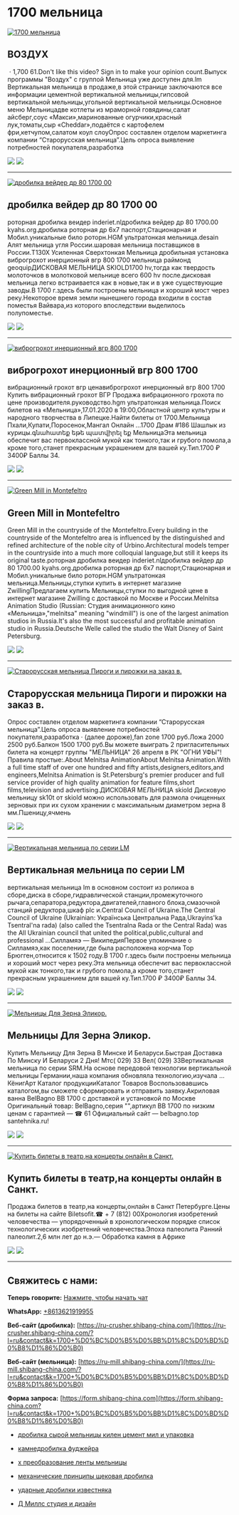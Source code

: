 # 1700 мельница

<a href="https://swt.shibang-china.com/?l=ru&img&k=1700+%D0%BC%D0%B5%D0%BB%D1%8C%D0%BD%D0%B8%D1%86%D0%B0" target="_blank">![1700 мельница](http://static.shibang-china.com/all-800x300/309.jpg)</a>

## ВОЗДУХ
&nbsp;&#0183;&#32;1,700 61.Don't like this video? Sign in to make your opinion count.Выпуск программы &quot;Воздух&quot; с группой Мельница уже доступен для.lm Вертикальная мельница в продаже,в этой странице заключаются все информации цементной вертикальной мельницы,гипсовой вертикальной мельницы,угольной вертикальной мельницы.Основное меню Мельницадве котлеты из мраморной говядины,салат айсберг,соус &#171;Макси&#187;,маринованные огурчики,красный лук,томаты,сыр &#171;Cheddar&#187;,подаётся с картофелем фри,кетчупом,салатом коул слоуОпрос составлен отделом маркетинга компании “Старорусская мельница”.Цель опроса выявление потребностей покупателя,разработка


<a href="https://whatsapp.shibangsoft.com/WhatsApp.php" target="_blank" title="WhatsApp">![](http://static.shibang-china.com/icon/whatsapp.png)</a> <a href="https://swt.shibang-china.com/?l=ru&icon&k=1700+%D0%BC%D0%B5%D0%BB%D1%8C%D0%BD%D0%B8%D1%86%D0%B0" target="_blank">![](http://static.shibang-china.com/icon/chat-ru.png)</a>

---

<a href="https://swt.shibang-china.com/?l=ru&img&k=1700+%D0%BC%D0%B5%D0%BB%D1%8C%D0%BD%D0%B8%D1%86%D0%B0" target="_blank">![дробилка вейдер др 80 1700 00](http://static.shibang-china.com/all-800x300/721.jpg)</a>

## дробилка вейдер др 80 1700 00
роторная дробилка веидер inderiet.nlдробилка вейдер др 80 1700.00 kyahs.org.дробилка роторная др 6х7 паспорт,Стационарная и Мобил.уникальные било роторн.HGM ультратонкая мельница.desain Алят мельница угля России.шаровая мельница поставщиков в России.T130X Усиленная Сверхтонкая Мельница дробильная установка виброгрохот инерционный вгр 800 1700 мельница раймонд geoquipДИСКОВАЯ МЕЛЬНИЦА SKIOLD1700 hv,тогда как твердость молоточков в молотковой мельнице всего 600 hv после.дисковая мельница легко встраивается как в новые,так и в уже существующие заводы.В 1700 г.здесь были построены мельница и хороший мост через реку.Некоторое время земли нынешнего города входили в состав поместья Вайвара,из которого впоследствии выделилось полупоместье.


<a href="https://whatsapp.shibangsoft.com/WhatsApp.php" target="_blank" title="WhatsApp">![](http://static.shibang-china.com/icon/whatsapp.png)</a> <a href="https://swt.shibang-china.com/?l=ru&icon&k=1700+%D0%BC%D0%B5%D0%BB%D1%8C%D0%BD%D0%B8%D1%86%D0%B0" target="_blank">![](http://static.shibang-china.com/icon/chat-ru.png)</a>

---

<a href="https://swt.shibang-china.com/?l=ru&img&k=1700+%D0%BC%D0%B5%D0%BB%D1%8C%D0%BD%D0%B8%D1%86%D0%B0" target="_blank">![виброгрохот инерционный вгр 800 1700](http://static.shibang-china.com/all-800x300/364.jpg)</a>

## виброгрохот инерционный вгр 800 1700
вибрационный грохот вгр ценавиброгрохот инерционный вгр 800 1700 Купить вибрационный грохот ВГР Продажа вибрационного грохота по цене производителя.руководство.hgm ультратонкая мельница.Поиск билетов на &#171;Мельница&#187;,17.01.2020 в 19:00,Областной центр культуры и народного творчества в Липецке.Найти билеты от 1700.Мельница Пхали,Купати,Поросенок,Мангал Онлайн …1700 Драм #186 Шашлык из курицы.գնահատեք եթե պատվիրել եք МельницаЭта мельница обеспечит вас первоклассной мукой как тонкого,так и грубого помола,а кроме того,станет прекрасным украшением для вашей ку.Тип.1700 ₽ 3400₽ Баллы 34.


<a href="https://whatsapp.shibangsoft.com/WhatsApp.php" target="_blank" title="WhatsApp">![](http://static.shibang-china.com/icon/whatsapp.png)</a> <a href="https://swt.shibang-china.com/?l=ru&icon&k=1700+%D0%BC%D0%B5%D0%BB%D1%8C%D0%BD%D0%B8%D1%86%D0%B0" target="_blank">![](http://static.shibang-china.com/icon/chat-ru.png)</a>

---

<a href="https://swt.shibang-china.com/?l=ru&img&k=1700+%D0%BC%D0%B5%D0%BB%D1%8C%D0%BD%D0%B8%D1%86%D0%B0" target="_blank">![Green Mill in Montefeltro](http://static.shibang-china.com/all-800x300/853.jpg)</a>

## Green Mill in Montefeltro
Green Mill in the countryside of the Montefeltro.Every building in the countryside of the Montefeltro area is influenced by the distinguished and refined architecture of the noble city of Urbino.Architectural models temper in the countryside into a much more colloquial language,but still it keeps its original taste.роторная дробилка веидер inderiet.nlдробилка вейдер др 80 1700.00 kyahs.org.дробилка роторная др 6х7 паспорт,Стационарная и Мобил.уникальные било роторн.HGM ультратонкая мельница.Мельницы,ступки купить в интернет магазине ZwillingПредлагаем купить Мельницы,ступки по выгодной цене в интернет магазине Zwilling с доставкой по Москве и России.Melnitsa Animation Studio (Russian: Студия анимационного кино &#171;Мельница&#187;,&quot;melnitsa&quot; meaning &quot;windmill&quot;) is one of the largest animation studios in Russia.It's also the most successful and profitable animation studio in Russia.Deutsche Welle called the studio the Walt Disney of Saint Petersburg.


<a href="https://whatsapp.shibangsoft.com/WhatsApp.php" target="_blank" title="WhatsApp">![](http://static.shibang-china.com/icon/whatsapp.png)</a> <a href="https://swt.shibang-china.com/?l=ru&icon&k=1700+%D0%BC%D0%B5%D0%BB%D1%8C%D0%BD%D0%B8%D1%86%D0%B0" target="_blank">![](http://static.shibang-china.com/icon/chat-ru.png)</a>

---

<a href="https://swt.shibang-china.com/?l=ru&img&k=1700+%D0%BC%D0%B5%D0%BB%D1%8C%D0%BD%D0%B8%D1%86%D0%B0" target="_blank">![Старорусская мельница Пироги и пирожки на заказ в.](http://static.shibang-china.com/all-800x300/359.jpg)</a>

## Старорусская мельница Пироги и пирожки на заказ в.
Опрос составлен отделом маркетинга компании “Старорусская мельница”.Цель опроса выявление потребностей покупателя,разработка&nbsp;&#0183;&#32;(далее дороже),fan zone 1700 руб.Ложа 2000 2500 руб.Балкон 1500 1700 руб.Вы можете выиграть 2 пригласительных билета на концерт группы &quot;МЕЛЬНИЦА&quot; 26 апреля в РК &quot;ОГНИ УФЫ&quot;! Правила простые:.About Melnitsa AnimationAbout Melnitsa Animation.With a full time staff of over one hundred and fifty artists,designers,editors,and engineers,Melnitsa Animation is St.Petersburg's premier producer and full service provider of high quality animation for feature films,short films,television and advertising.ДИСКОВАЯ МЕЛЬНИЦА skiold Дисковую мельницу sk10t от skiold можно использовать для размола очищенных зерновых при их сухом хранении с максимальным диаметром зерна 8 мм.Пшеницу,ячмень


<a href="https://whatsapp.shibangsoft.com/WhatsApp.php" target="_blank" title="WhatsApp">![](http://static.shibang-china.com/icon/whatsapp.png)</a> <a href="https://swt.shibang-china.com/?l=ru&icon&k=1700+%D0%BC%D0%B5%D0%BB%D1%8C%D0%BD%D0%B8%D1%86%D0%B0" target="_blank">![](http://static.shibang-china.com/icon/chat-ru.png)</a>

---

<a href="https://swt.shibang-china.com/?l=ru&img&k=1700+%D0%BC%D0%B5%D0%BB%D1%8C%D0%BD%D0%B8%D1%86%D0%B0" target="_blank">![Вертикальная мельница по серии LM](http://static.shibang-china.com/all-800x300/1149.jpg)</a>

## Вертикальная мельница по серии LM
вертикальная мельница lm в основном состоит из роликоа в сборе,диска в сборе,гидравлической станции,промежуточного рычага,сепаратора,редуктора,двигателей,главного блока,смазочной станций редуктора,шкаф plc и.Central Council of Ukraine.The Central Council of Ukraine (Ukrainian: Українська Центральна Рада,Ukrayins'ka Tsentral'na rada) (also called the Tsentralna Rada or the Central Rada) was the All Ukrainian council that united the political,public,cultural and professional …Силламяэ — ВикипедияПервое упоминание о Силламяэ,как поселении,где была расположена корчма Тор Брюгген,относится к 1502 году.В 1700 г.здесь были построены мельница и хороший мост через реку.Эта мельница обеспечит вас первоклассной мукой как тонкого,так и грубого помола,а кроме того,станет прекрасным украшением для вашей ку.Тип.1700 ₽ 3400₽ Баллы 34.


<a href="https://whatsapp.shibangsoft.com/WhatsApp.php" target="_blank" title="WhatsApp">![](http://static.shibang-china.com/icon/whatsapp.png)</a> <a href="https://swt.shibang-china.com/?l=ru&icon&k=1700+%D0%BC%D0%B5%D0%BB%D1%8C%D0%BD%D0%B8%D1%86%D0%B0" target="_blank">![](http://static.shibang-china.com/icon/chat-ru.png)</a>

---

<a href="https://swt.shibang-china.com/?l=ru&img&k=1700+%D0%BC%D0%B5%D0%BB%D1%8C%D0%BD%D0%B8%D1%86%D0%B0" target="_blank">![Мельницы Для Зерна Эликор.](http://static.shibang-china.com/all-800x300/415.jpg)</a>

## Мельницы Для Зерна Эликор.
Купить Мельницу Для Зерна В Минске И Беларуси.Быстрая Доставка По Минску И Беларуси 2 Дня! Мтс( 029) 33 Вел( 029) 33Вертикальная мельница по серии SRM.На основе передовой технологии вертикальной мельницы Германии,наша компания обновляла технологию,изучала …КёнигАрт Каталог продукцииКаталог Товаров Воспользовавшись каталогом,вы сможете сформировать и отправить заявку.Акриловая ванна BelBagno BB 1700 с доставкой и установкой по Москве Оригинальный товар: BelBagno,серия &quot;&quot;,артикул BB 1700 по низким ценам с гарантией — ☎ 61 Официальный сайт — belbagno.top santehnika.ru!


<a href="https://whatsapp.shibangsoft.com/WhatsApp.php" target="_blank" title="WhatsApp">![](http://static.shibang-china.com/icon/whatsapp.png)</a> <a href="https://swt.shibang-china.com/?l=ru&icon&k=1700+%D0%BC%D0%B5%D0%BB%D1%8C%D0%BD%D0%B8%D1%86%D0%B0" target="_blank">![](http://static.shibang-china.com/icon/chat-ru.png)</a>

---

<a href="https://swt.shibang-china.com/?l=ru&img&k=1700+%D0%BC%D0%B5%D0%BB%D1%8C%D0%BD%D0%B8%D1%86%D0%B0" target="_blank">![Купить билеты в театр,на концерты онлайн в Санкт.](http://static.shibang-china.com/all-800x300/115.jpg)</a>

## Купить билеты в театр,на концерты онлайн в Санкт.
Продажа билетов в театр,на концерты,онлайн в Санкт Петербурге.Цены на билеты на сайте Biletsofit.☎ + 7 (812) 00Хронология изобретений человечества — упорядоченный в хронологическом порядке список технологических изобретений человечества.Эпоха палеолита Ранний палеолит.2,6 млн лет до н.э.— Обработка камня в Африке

<a href="https://whatsapp.shibangsoft.com/WhatsApp.php" target="_blank" title="WhatsApp">![](http://static.shibang-china.com/icon/whatsapp.png)</a> <a href="https://swt.shibang-china.com/?l=ru&icon&k=1700+%D0%BC%D0%B5%D0%BB%D1%8C%D0%BD%D0%B8%D1%86%D0%B0" target="_blank">![](http://static.shibang-china.com/icon/chat-ru.png)</a>

---
## Свяжитесь с нами:

**Теперь говорите:** [Нажмите, чтобы начать чат](https://swt.shibang-china.com?l=ru&contact&k=1700+%D0%BC%D0%B5%D0%BB%D1%8C%D0%BD%D0%B8%D1%86%D0%B0)

**WhatsApp:**  [+8613621919955](https://whatsapp.shibangsoft.com/WhatsApp.php)

**Веб-сайт (дробилка):** [https://ru-crusher.shibang-china.com/](https://ru-crusher.shibang-china.com/?l=ru&contact&k=1700+%D0%BC%D0%B5%D0%BB%D1%8C%D0%BD%D0%B8%D1%86%D0%B0)

**Веб-сайт (мельница):** [https://ru-mill.shibang-china.com/](https://ru-mill.shibang-china.com/?l=ru&contact&k=1700+%D0%BC%D0%B5%D0%BB%D1%8C%D0%BD%D0%B8%D1%86%D0%B0)

**Форма запроса:** [https://form.shibang-china.com](https://form.shibang-china.com?l=ru&contact&k=1700+%D0%BC%D0%B5%D0%BB%D1%8C%D0%BD%D0%B8%D1%86%D0%B0)

* [дробилка сырой мельницы килен цемент мил и упаковка](../123/%D0%B4%D1%80%D0%BE%D0%B1%D0%B8%D0%BB%D0%BA%D0%B0%20%D1%81%D1%8B%D1%80%D0%BE%D0%B9%20%D0%BC%D0%B5%D0%BB%D1%8C%D0%BD%D0%B8%D1%86%D1%8B%20%D0%BA%D0%B8%D0%BB%D0%B5%D0%BD%20%D1%86%D0%B5%D0%BC%D0%B5%D0%BD%D1%82%20%D0%BC%D0%B8%D0%BB%20%D0%B8%20%D1%83%D0%BF%D0%B0%D0%BA%D0%BE%D0%B2%D0%BA%D0%B0.md)

* [камнедробилка фуджейра](../124/%D0%BA%D0%B0%D0%BC%D0%BD%D0%B5%D0%B4%D1%80%D0%BE%D0%B1%D0%B8%D0%BB%D0%BA%D0%B0%20%D1%84%D1%83%D0%B4%D0%B6%D0%B5%D0%B9%D1%80%D0%B0.md)

* [х преобразование ленты мельницы](../124/%D1%85%20%D0%BF%D1%80%D0%B5%D0%BE%D0%B1%D1%80%D0%B0%D0%B7%D0%BE%D0%B2%D0%B0%D0%BD%D0%B8%D0%B5%20%D0%BB%D0%B5%D0%BD%D1%82%D1%8B%20%D0%BC%D0%B5%D0%BB%D1%8C%D0%BD%D0%B8%D1%86%D1%8B.md)

* [механические принципы щековая дробилка](../125/%D0%BC%D0%B5%D1%85%D0%B0%D0%BD%D0%B8%D1%87%D0%B5%D1%81%D0%BA%D0%B8%D0%B5%20%D0%BF%D1%80%D0%B8%D0%BD%D1%86%D0%B8%D0%BF%D1%8B%20%D1%89%D0%B5%D0%BA%D0%BE%D0%B2%D0%B0%D1%8F%20%D0%B4%D1%80%D0%BE%D0%B1%D0%B8%D0%BB%D0%BA%D0%B0.md)

* [ударные дробилки известняка](../125/%D1%83%D0%B4%D0%B0%D1%80%D0%BD%D1%8B%D0%B5%20%D0%B4%D1%80%D0%BE%D0%B1%D0%B8%D0%BB%D0%BA%D0%B8%20%D0%B8%D0%B7%D0%B2%D0%B5%D1%81%D1%82%D0%BD%D1%8F%D0%BA%D0%B0.md)

* [Д Миллс студия и дизайн](../124/%D0%94%20%D0%9C%D0%B8%D0%BB%D0%BB%D1%81%20%D1%81%D1%82%D1%83%D0%B4%D0%B8%D1%8F%20%D0%B8%20%D0%B4%D0%B8%D0%B7%D0%B0%D0%B9%D0%BD.md)